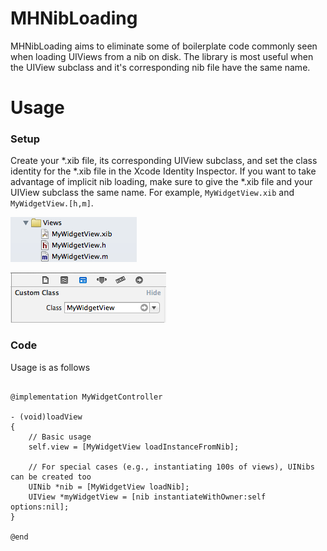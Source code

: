 MHNibLoading
============

MHNibLoading aims to eliminate some of boilerplate code commonly seen when loading UIViews from a nib on disk. The library is most useful when the UIView subclass and it's corresponding nib file have the same name.

# Usage

### Setup

Create your *.xib file, its corresponding UIView subclass, and set the class identity for the *.xib file in the Xcode Identity Inspector.  If you want to take advantage of implicit nib loading, make sure to give the *.xib file and your UIView subclass the same name.  For example, `MyWidgetView.xib` and `MyWidgetView.[h,m]`.

![](assets/project_structure.png)

![](assets/xib_class.png)

### Code

Usage is as follows

```objc

@implementation MyWidgetController

- (void)loadView
{
	// Basic usage
	self.view = [MyWidgetView loadInstanceFromNib];

	// For special cases (e.g., instantiating 100s of views), UINibs can be created too
	UINib *nib = [MyWidgetView loadNib];
	UIView *myWidgetView = [nib instantiateWithOwner:self options:nil];
}

@end

```
